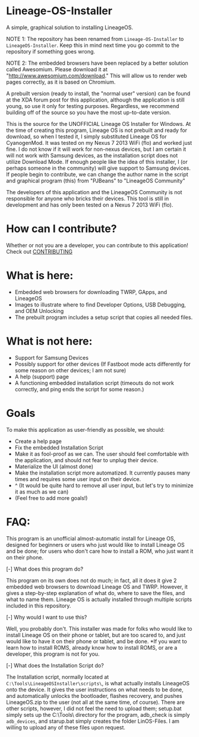 # Lineage-OS-Installer
A simple, graphical solution to installing LineageOS.

NOTE 1: The repository has been renamed from `Lineage-OS-Installer` to `LineageOS-Installer`. Keep this in mind next time you go commit to the repository if something goes wrong.

NOTE 2: The embedded browsers have been replaced by a better solution called Awesomium. Please download it at "http://www.awesomium.com/download." This will allow us to render web pages correctly, as it is based on Chromium.

A prebuilt version (ready to install, the "normal user" version) can be found at the XDA forum post for this application, although the application is still young, so use it only for testing purposes. Regardless, we recommend building off of the source so you have the most up-to-date version.

This is the source for the UNOFFICIAL Lineage OS Installer for Windows. At the time of creating this program, Lineage OS is not prebuilt and ready for download, so when I tested it, I simply substituted Lineage OS for CyanogenMod. It was tested on my Nexus 7 2013 WiFi (flo) and worked just fine. I do not know if it will work for non-nexus devices, but I am certain it will not work with Samsung devices, as the installation script does not utilize Download Mode. If enough people like the idea of this installer, I (or perhaps someone in the community) will give support to Samsung devices. If people begin to contribute, we can change the author name in the script and graphical program (this) from "PJBeans" to "LineageOS Community"

The developers of this application and the LineageOS Community is not responsible for anyone who bricks their devices. This tool is still in development and has only been tested on a Nexus 7 2013 WiFi (flo).

# How can I contribute?
Whether or not you are a developer, you can contribute to this application! Check out [CONTRIBUTING](CONTRIBUTING)

# What is here:

- Embedded web browsers for downloading TWRP, GApps, and LineageOS
- Images to illustrate where to find Developer Options, USB Debugging, and OEM Unlocking
- The prebuilt program includes a setup script that copies all needed files.

# What is not here:
- Support for Samsung Devices
- Possibly support for other devices (If Fastboot mode acts differently for some reason on other devices; I am not sure)
- A help (support) page
- A functioning embedded installation script (timeouts do not work correctly, and ping ends the script for some reason.)

# Goals
To make this application as user-friendly as possible, we should:
- Create a help page
- Fix the embedded Installation Script
- Make it as fool-proof as we can. The user should feel comfortable with the application, and should not fear to unplug their device.
- Materialize the UI (almost done)
- Make the installation script more automatized. It currently pauses many times and requires some user input on their device.
- ^ (It would be quite hard to remove all user input, but let's try to minimize it as much as we can)
- (Feel free to add more goals!)

# FAQ:

This program is an unofficial almost-automatic install for Lineage OS, designed for beginners or users who just would like to install Lineage OS and be done; for users who don't care how to install a ROM, who just want it on their phone.

[-] What does this program do?

This program on its own does not do much; in fact, all it does it give 2 embedded web browsers to download Lineage OS and TWRP. However, it gives a step-by-step explanation of what do, where to save the files, and what to name them. Lineage OS is actually installed through multiple scripts included in this repository.

[-] Why would I want to use this?

Well, you probably don't. This installer was made for folks who would like to install Lineage OS on their phone or tablet, but are too scared to, and just would like to have it on their phone or tablet, and be done. *If you want to learn how to install ROMS, already know how to install ROMS, or are a developer, this program is not for you.

[-] What does the Installation Script do?

The Installation script, normally located at `C:\Tools\LineageOSInstaller\scripts\`, is what actually installs LineageOS onto the device. It gives the user instructions on what needs to be done, and automatically unlocks the bootloader, flashes recovery, and pushes LineageOS.zip to the user (not all at the same time, of course). There are other scripts, however, I did not feel the need to upload them; setup.bat simply sets up the C:\Tools\ directory for the program, adb_check is simply `adb_devices`, and starup.bat simply creates the folder LinOS-Files. I am willing to upload any of these files upon request.
